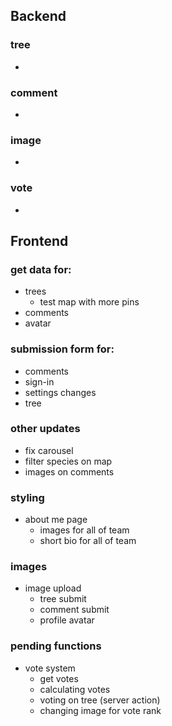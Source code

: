 ## Backend

### tree 

- 


### comment

- 

### image

- 

### vote

-



## Frontend
### get data for:
- trees
  - test map with more pins
- comments
- avatar

### submission form for:
- comments
- sign-in
- settings changes
- tree

### other updates
- fix carousel
- filter species on map
- images on comments

### styling
- about me page
  - images for all of team
  - short bio for all of team


### images 
- image upload 
  - tree submit
  - comment submit
  - profile avatar


### pending functions
- vote system
  - get votes
  - calculating votes
  - voting on tree (server action)
  - changing image for vote rank

